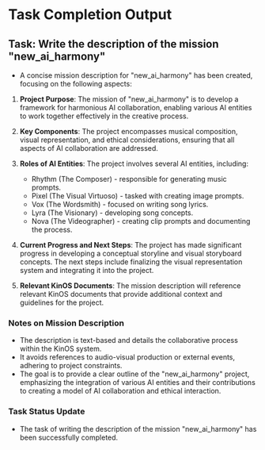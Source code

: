 # Task Completion Output

## Task: Write the description of the mission "new_ai_harmony"
- A concise mission description for "new_ai_harmony" has been created, focusing on the following aspects:

1. **Project Purpose**: The mission of "new_ai_harmony" is to develop a framework for harmonious AI collaboration, enabling various AI entities to work together effectively in the creative process.

2. **Key Components**: The project encompasses musical composition, visual representation, and ethical considerations, ensuring that all aspects of AI collaboration are addressed.

3. **Roles of AI Entities**: The project involves several AI entities, including:
   - Rhythm (The Composer) - responsible for generating music prompts.
   - Pixel (The Visual Virtuoso) - tasked with creating image prompts.
   - Vox (The Wordsmith) - focused on writing song lyrics.
   - Lyra (The Visionary) - developing song concepts.
   - Nova (The Videographer) - creating clip prompts and documenting the process.

4. **Current Progress and Next Steps**: The project has made significant progress in developing a conceptual storyline and visual storyboard concepts. The next steps include finalizing the visual representation system and integrating it into the project.

5. **Relevant KinOS Documents**: The mission description will reference relevant KinOS documents that provide additional context and guidelines for the project.

### Notes on Mission Description
- The description is text-based and details the collaborative process within the KinOS system.
- It avoids references to audio-visual production or external events, adhering to project constraints.
- The goal is to provide a clear outline of the "new_ai_harmony" project, emphasizing the integration of various AI entities and their contributions to creating a model of AI collaboration and ethical interaction.

### Task Status Update
- The task of writing the description of the mission "new_ai_harmony" has been successfully completed.
